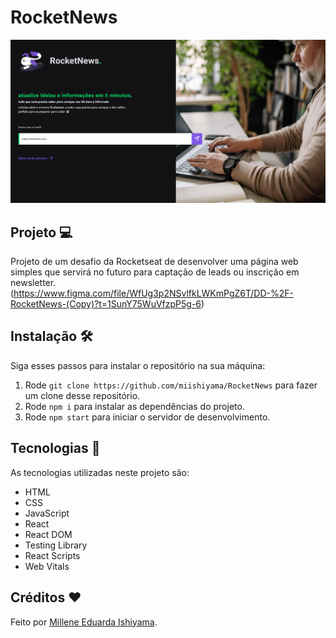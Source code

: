 # RocketNews
![preview](./preview/RocketNews.png)

## Projeto 💻
Projeto de um desafio da Rocketseat de desenvolver uma página web simples que servirá no futuro para captação de leads ou inscrição em newsletter. <br>
(https://www.figma.com/file/WfUg3p2NSvlfkLWKmPgZ6T/DD-%2F-RocketNews-(Copy)?t=1SunY75WuVfzpP5g-6)

## Instalação 🛠
Siga esses passos para instalar o repositório na sua máquina:
1. Rode `git clone https://github.com/miishiyama/RocketNews` para fazer um clone desse repositório.
2. Rode `npm i` para instalar as dependências do projeto.
3. Rode `npm start` para iniciar o servidor de desenvolvimento.

## Tecnologias 🚀
As tecnologias utilizadas neste projeto são:
- HTML
- CSS
- JavaScript
- React
- React DOM
- Testing Library
- React Scripts
- Web Vitals

## Créditos ❤️
Feito por [Millene Eduarda Ishiyama](https://github.com/miishiyama/).
